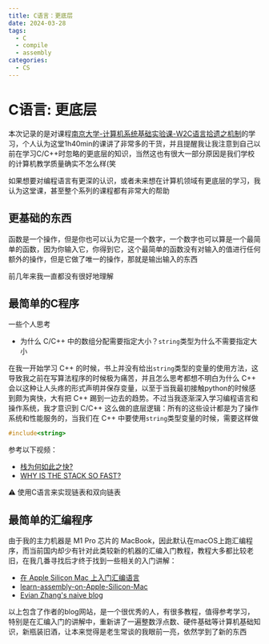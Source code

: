```yaml
---
title: C语言：更底层
date: 2024-03-28
tags: 
  - C
  - compile
  - assembly
categories: 
  - CS
---
```


# C语言: 更底层

本次记录的是对课程[南京大学-计算机系统基础实验课-W2C语言拾遗之机制](https://www.bilibili.com/video/BV16g4y1C7GB/)的学习，个人认为这堂1h40min的课讲了非常多的干货，并且提醒我让我注意到自己以前在学习C/C++时忽略的更底层的知识，当然这也有很大一部分原因是我们学校的计算机教学质量确实不怎么样(笑

如果想要对编程语言有更深的认识，或者未来想在计算机领域有更底层的学习，我认为这堂课，甚至整个系列的课程都有非常大的帮助

<!-- more -->

## 更基础的东西

函数是一个操作，但是你也可以认为它是一个数字，一个数字也可以算是一个最简单的函数，因为你输入它，你得到它，这个最简单的函数没有对输入的值进行任何额外的操作，但是它做了唯一的操作，那就是输出输入的东西

前几年来我一直都没有很好地理解

## 最简单的C程序

一些个人思考

- 为什么 C/C++ 中的数组分配需要指定大小？`string`类型为什么不需要指定大小

在我一开始学习 C++ 的时候，书上并没有给出`string`类型的变量的使用方法，这导致我之前在写算法程序的时候极为痛苦，并且怎么思考都想不明白为什么 C++ 会以这种让人头疼的形式声明并保存变量，以至于当我最初接触python的时候感到颇为爽快，大有把 C++ 踢到一边去的趋势。不过当我逐渐深入学习编程语言和操作系统，我才意识到 C/C++ 这么做的底层逻辑：所有的这些设计都是为了操作系统和性能服务的，当我们在 C++ 中要使用`string`类型变量的时候，需要这样做

```C++
#include<string>
```

参考以下视频：

- [栈为何如此之快?](https://www.bilibili.com/video/BV1GD421g7pA/)
- [WHY IS THE STACK SO FAST?](https://www.youtube.com/watch?v=N3o5yHYLviQ)

⚠️ 使用C语言来实现链表和双向链表

## 最简单的汇编程序

由于我的主力机器是 M1 Pro 芯片的 MacBook，因此默认在macOS上跑汇编程序，而当前国内却少有针对此类较新的机器的汇编入门教程，教程大多都比较老旧，在我几番寻找后才终于找到一些相关的入门讲解：

- [在 Apple Silicon Mac 上入门汇编语言](https://evian-zhang.github.io/learn-assembly-on-Apple-Silicon-Mac/)
- [learn-assembly-on-Apple-Silicon-Mac](https://github.com/Evian-Zhang/learn-assembly-on-Apple-Silicon-Mac)
- [Evian Zhang's naive blog](https://evian-zhang.github.io/index.html)

以上包含了作者的blog网站，是一个很优秀的人，有很多教程，值得参考学习，特别是在汇编入门的讲解中，重新讲了一遍整数浮点数、硬件基础等计算机基础知识，新瓶装旧酒，让本来觉得是老生常谈的我眼前一亮，依然学到了新的东西





